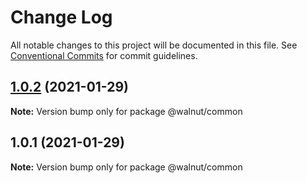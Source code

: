 # Change Log

All notable changes to this project will be documented in this file.
See [Conventional Commits](https://conventionalcommits.org) for commit guidelines.

## [1.0.2](https://github.com/jlk1975/lerna/compare/v1.0.1...v1.0.2) (2021-01-29)

**Note:** Version bump only for package @walnut/common





## 1.0.1 (2021-01-29)

**Note:** Version bump only for package @walnut/common
